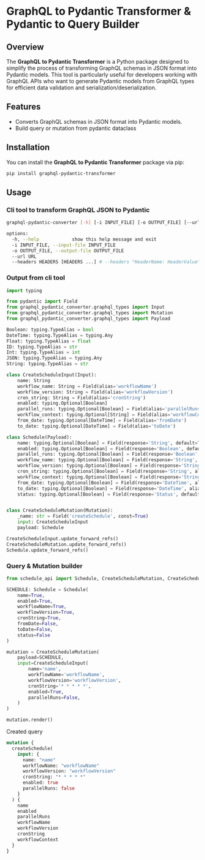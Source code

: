 # GraphQL to Pydantic Transformer & Pydantic to Query Builder

## Overview

The **GraphQL to Pydantic Transformer** is a Python package designed to simplify the process of transforming GraphQL 
schemas in JSON format into Pydantic models. This tool is particularly useful for developers working with GraphQL
APIs who want to generate Pydantic models from GraphQL types for efficient data validation 
and serialization/deserialization.


## Features

- Converts GraphQL schemas in JSON format into Pydantic models.
- Build query or mutation from pydantic dataclass

## Installation

You can install the **GraphQL to Pydantic Transformer** package via pip:

```bash
pip install graphql-pydantic-transformer
```

## Usage

### Cli tool to transform GraphQL JSON to Pydantic

```bash
graphql-pydantic-converter [-h] [-i INPUT_FILE] [-o OUTPUT_FILE] [--url URL] [--headers HEADERS [HEADERS ...] ]

options:
  -h, --help            show this help message and exit
  -i INPUT_FILE, --input-file INPUT_FILE 
  -o OUTPUT_FILE, --output-file OUTPUT_FILE      
  --url URL 
  --headers HEADERS [HEADERS ...] # --headers "HeaderName: HeaderValue" "HeaderName: HeaderValue"
```

### Output from cli tool

```python
import typing

from pydantic import Field
from graphql_pydantic_converter.graphql_types import Input
from graphql_pydantic_converter.graphql_types import Mutation
from graphql_pydantic_converter.graphql_types import Payload

Boolean: typing.TypeAlias = bool
DateTime: typing.TypeAlias = typing.Any
Float: typing.TypeAlias = float
ID: typing.TypeAlias = str
Int: typing.TypeAlias = int
JSON: typing.TypeAlias = typing.Any
String: typing.TypeAlias = str

class CreateScheduleInput(Input):
    name: String
    workflow_name: String = Field(alias='workflowName')
    workflow_version: String = Field(alias='workflowVersion')
    cron_string: String = Field(alias='cronString')
    enabled: typing.Optional[Boolean]
    parallel_runs: typing.Optional[Boolean] = Field(alias='parallelRuns')
    workflow_context: typing.Optional[String] = Field(alias='workflowContext')
    from_date: typing.Optional[DateTime] = Field(alias='fromDate')
    to_date: typing.Optional[DateTime] = Field(alias='toDate')

class Schedule(Payload):
    name: typing.Optional[Boolean] = Field(response='String', default=True)
    enabled: typing.Optional[Boolean] = Field(response='Boolean', default=True)
    parallel_runs: typing.Optional[Boolean] = Field(response='Boolean', alias='parallelRuns', default=True)
    workflow_name: typing.Optional[Boolean] = Field(response='String', alias='workflowName', default=True)
    workflow_version: typing.Optional[Boolean] = Field(response='String', alias='workflowVersion', default=True)
    cron_string: typing.Optional[Boolean] = Field(response='String', alias='cronString', default=True)
    workflow_context: typing.Optional[Boolean] = Field(response='String', alias='workflowContext', default=True)
    from_date: typing.Optional[Boolean] = Field(response='DateTime', alias='fromDate', default=True)
    to_date: typing.Optional[Boolean] = Field(response='DateTime', alias='toDate', default=True)
    status: typing.Optional[Boolean] = Field(response='Status', default=True)


class CreateScheduleMutation(Mutation):
    _name: str = Field('createSchedule', const=True)
    input: CreateScheduleInput
    payload: Schedule

CreateScheduleInput.update_forward_refs()
CreateScheduleMutation.update_forward_refs()
Schedule.update_forward_refs()

```

### Query & Mutation builder


```python
from schedule_api import Schedule, CreateScheduleMutation, CreateScheduleInput

SCHEDULE: Schedule = Schedule(
    name=True,
    enabled=True,
    workflowName=True,
    workflowVersion=True,
    cronString=True,
    fromDate=False,
    toDate=False,
    status=False
)

mutation = CreateScheduleMutation(
    payload=SCHEDULE,
    input=CreateScheduleInput(
        name='name',
        workflowName='workflowName',
        workflowVersion='workflowVersion',
        cronString='* * * * *',
        enabled=True,
        parallelRuns=False,
    )
)

mutation.render()

```


Created query

```graphql
mutation {
  createSchedule(
    input: {
      name: "name"
      workflowName: "workflowName"
      workflowVersion: "workflowVersion"
      cronString: "* * * * *"
      enabled: true
      parallelRuns: false
    }
  ) {
    name
    enabled
    parallelRuns
    workflowName
    workflowVersion
    cronString
    workflowContext
  }
}
```